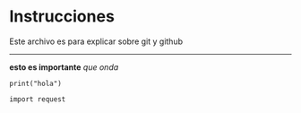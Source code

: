 # Instrucciones

Este archivo es para explicar sobre git y github

---

**esto es importante**
*que onda*

`print("hola")`

```
import request
```